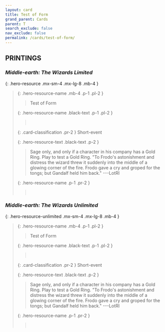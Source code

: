 ```yaml
---
layout: card
title: Test of Form
grand_parent: Cards
parent: T
search_exclude: false
nav_exclude: false
permalink: /cards/test-of-form/
---
```


## PRINTINGS


### _Middle-earth: The Wizards Limited_

{: .hero-resource .mx-sm-4 .mx-lg-8 .mb-4 }
> {: .hero-resource-name .mb-4 .p-1 .pl-2 }
> > <div class="card-mp"></div>
> > <div class="card-name">Test of Form</div>
>
> {: .hero-resource-name .black-text .p-1 .pl-2 }
> > &nbsp;
>
> {: .card-classification .pr-2 }
> Short-event
>
> {: .hero-resource-text .black-text .p-2 }
> > Sage only, and only if a character in his company has a Gold Ring. Play to test a Gold Ring.  "To Frodo's astonishment and distress the wizard threw it suddenly into the middle of a glowing corner of the fire. Frodo gave a cry and groped for the tongs; but Gandalf held him back." ---LotRI 
> 
> {: .hero-resource-name .p-1 .pr-2 }
> > <div class="card-shield"></div>
> > <div class="card-corruption">&nbsp;</div>

### _Middle-earth: The Wizards Unlimited_

{: .hero-resource-unlimited .mx-sm-4 .mx-lg-8 .mb-4 }
> {: .hero-resource-name .mb-4 .p-1 .pl-2 }
> > <div class="card-mp"></div>
> > <div class="card-name">Test of Form</div>
>
> {: .hero-resource-name .black-text .p-1 .pl-2 }
> > &nbsp;
>
> {: .card-classification .pr-2 }
> Short-event
>
> {: .hero-resource-text .black-text .p-2 }
> > Sage only, and only if a character in his company has a Gold Ring. Play to test a Gold Ring.  "To Frodo's astonishment and distress the wizard threw it suddenly into the middle of a glowing corner of the fire. Frodo gave a cry and groped for the tongs; but Gandalf held him back." ---LotRI 
> 
> {: .hero-resource-name .p-1 .pr-2 }
> > <div class="card-shield"></div>
> > <div class="card-corruption">&nbsp;</div>
